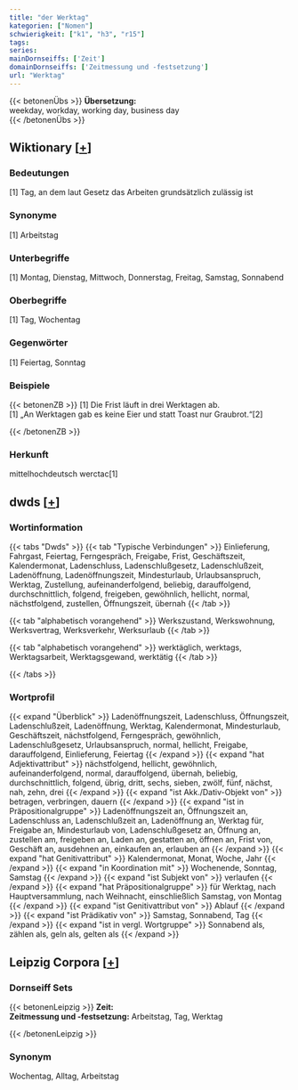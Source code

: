 ```yaml
---
title: "der Werktag"
kategorien: ["Nomen"]
schwierigkeit: ["k1", "h3", "r15"]
tags:
series:
mainDornseiffs: ['Zeit']
domainDornseiffs: ['Zeitmessung und -festsetzung']
url: "Werktag"
---
```


{{< betonenÜbs >}}
**Übersetzung:**  
weekday, workday, working day, business day  
{{< /betonenÜbs >}}

## Wiktionary [[+](https://de.wiktionary.org/wiki/Werktag)]

### Bedeutungen
[1] Tag, an dem laut Gesetz das Arbeiten grundsätzlich zulässig ist  

### Synonyme
[1] Arbeitstag  

### Unterbegriffe
[1] Montag, Dienstag, Mittwoch, Donnerstag, Freitag, Samstag, Sonnabend  

### Oberbegriffe
[1] Tag, Wochentag  

### Gegenwörter
[1] Feiertag, Sonntag  

### Beispiele
{{< betonenZB >}}
[1] Die Frist läuft in drei Werktagen ab.  
[1] „An Werktagen gab es keine Eier und statt Toast nur Graubrot.“[2]  

{{< /betonenZB >}}
### Herkunft
mittelhochdeutsch werctac[1]  



## dwds [[+](https://www.dwds.de/wb/Werktag)]

### Wortinformation
{{< tabs "Dwds" >}}
{{< tab "Typische Verbindungen" >}}
Einlieferung, Fahrgast, Feiertag, Ferngespräch, Freigabe, Frist, Geschäftszeit, Kalendermonat, Ladenschluss, Ladenschlußgesetz, Ladenschlußzeit, Ladenöffnung, Ladenöffnungszeit, Mindesturlaub, Urlaubsanspruch, Werktag, Zustellung, aufeinanderfolgend, beliebig, darauffolgend, durchschnittlich, folgend, freigeben, gewöhnlich, hellicht, normal, nächstfolgend, zustellen, Öffnungszeit, übernah
{{< /tab >}}

{{< tab "alphabetisch vorangehend" >}}
Werkszustand, Werkswohnung, Werksvertrag, Werksverkehr, Werksurlaub
{{< /tab >}}

{{< tab "alphabetisch vorangehend" >}}
werktäglich, werktags, Werktagsarbeit, Werktagsgewand, werktätig
{{< /tab >}}

{{< /tabs >}}

### Wortprofil
{{< expand "Überblick" >}} Ladenöffnungszeit, Ladenschluss, Öffnungszeit, Ladenschlußzeit, Ladenöffnung, Werktag, Kalendermonat, Mindesturlaub, Geschäftszeit, nächstfolgend, Ferngespräch, gewöhnlich, Ladenschlußgesetz, Urlaubsanspruch, normal, hellicht, Freigabe, darauffolgend, Einlieferung, Feiertag {{< /expand >}}
{{< expand "hat Adjektivattribut" >}} nächstfolgend, hellicht, gewöhnlich, aufeinanderfolgend, normal, darauffolgend, übernah, beliebig, durchschnittlich, folgend, übrig, dritt, sechs, sieben, zwölf, fünf, nächst, nah, zehn, drei {{< /expand >}}
{{< expand "ist Akk./Dativ-Objekt von" >}} betragen, verbringen, dauern {{< /expand >}}
{{< expand "ist in Präpositionalgruppe" >}} Ladenöffnungszeit an, Öffnungszeit an, Ladenschluss an, Ladenschlußzeit an, Ladenöffnung an, Werktag für, Freigabe an, Mindesturlaub von, Ladenschlußgesetz an, Öffnung an, zustellen am, freigeben an, Laden an, gestatten an, öffnen an, Frist von, Geschäft an, ausdehnen an, einkaufen an, erlauben an {{< /expand >}}
{{< expand "hat Genitivattribut" >}} Kalendermonat, Monat, Woche, Jahr {{< /expand >}}
{{< expand "in Koordination mit" >}} Wochenende, Sonntag, Samstag {{< /expand >}}
{{< expand "ist Subjekt von" >}} verlaufen {{< /expand >}}
{{< expand "hat Präpositionalgruppe" >}} für Werktag, nach Hauptversammlung, nach Weihnacht, einschließlich Samstag, von Montag {{< /expand >}}
{{< expand "ist Genitivattribut von" >}} Ablauf {{< /expand >}}
{{< expand "ist Prädikativ von" >}} Samstag, Sonnabend, Tag {{< /expand >}}
{{< expand "ist in vergl. Wortgruppe" >}} Sonnabend als, zählen als, geln als, gelten als {{< /expand >}}

## Leipzig Corpora [[+](https://corpora.uni-leipzig.de/en/res?word=Werktag&corpusId=deu_newscrawl-public_2018)]

### Dornseiff Sets
{{< betonenLeipzig >}}
**Zeit:**  
**Zeitmessung und -festsetzung:** Arbeitstag, Tag, Werktag  

{{< /betonenLeipzig >}}

### Synonym
Wochentag, Alltag, Arbeitstag

